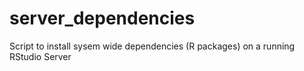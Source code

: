 # server_dependencies
Script to install sysem wide dependencies (R packages) on a running RStudio Server
